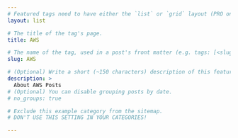 ```yaml
---
# Featured tags need to have either the `list` or `grid` layout (PRO only).
layout: list

# The title of the tag's page.
title: AWS

# The name of the tag, used in a post's front matter (e.g. tags: [<slug>]).
slug: AWS

# (Optional) Write a short (~150 characters) description of this featured tag.
description: >
  About AWS Posts
# (Optional) You can disable grouping posts by date.
# no_groups: true

# Exclude this example category from the sitemap.
# DON'T USE THIS SETTING IN YOUR CATEGORIES!

---
```


